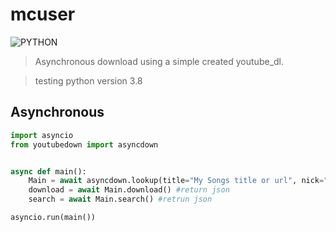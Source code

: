 # mcuser


![PYTHON](https://img.shields.io/badge/python-v3.8-blue)
> Asynchronous download using a simple created youtube_dl.

> testing python version 3.8



## Asynchronous
```py
import asyncio
from youtubedown import asyncdown


async def main():
    Main = await asyncdown.lookup(title="My Songs title or url", nick="music")
    download = await Main.download() #return json
    search = await Main.search() #retrun json

asyncio.run(main())
```

